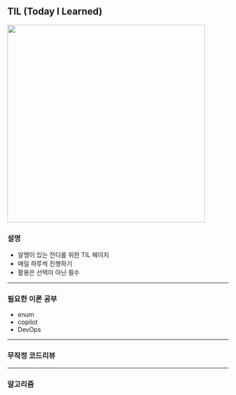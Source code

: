 ## TIL (Today I Learned)

<img src="https://github.com/user-attachments/assets/9c7fed6b-d1a5-4081-af39-079c8c1a8332" width="450px">

### 설명
* 알맹이 있는 잔디를 위한 TIL 페이지
* 매일 하루씩 진행하기
* 활용은 선택이 아닌 필수  

<hr>

### 필요한 이론 공부
* enum
* copilot
* DevOps


<hr>

### 무작정 코드리뷰

<hr>

### 알고리즘
